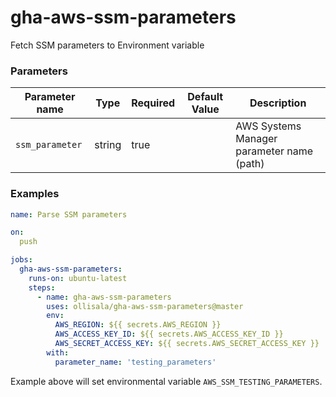 # gha-aws-ssm-parameters
Fetch SSM parameters to Environment variable

### Parameters

Parameter name | Type | Required | Default Value | Description
--- | --- | --- | --- | ---
`ssm_parameter` | string | true | | AWS Systems Manager parameter name (path)

### Examples

```yaml
name: Parse SSM parameters

on:
  push

jobs:
  gha-aws-ssm-parameters:
    runs-on: ubuntu-latest
    steps:
      - name: gha-aws-ssm-parameters
        uses: ollisala/gha-aws-ssm-parameters@master
        env:
          AWS_REGION: ${{ secrets.AWS_REGION }}
          AWS_ACCESS_KEY_ID: ${{ secrets.AWS_ACCESS_KEY_ID }}
          AWS_SECRET_ACCESS_KEY: ${{ secrets.AWS_SECRET_ACCESS_KEY }}
        with:
          parameter_name: 'testing_parameters'
```

Example above will set environmental variable `AWS_SSM_TESTING_PARAMETERS`.
